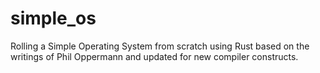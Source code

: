 # simple_os
Rolling a Simple Operating System from scratch using Rust based on the writings of Phil Oppermann and updated for new compiler constructs.
